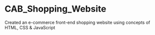 # CAB_Shopping_Website
Created an e-commerce front-end shopping website using concepts of HTML, CSS &amp; JavaScript
